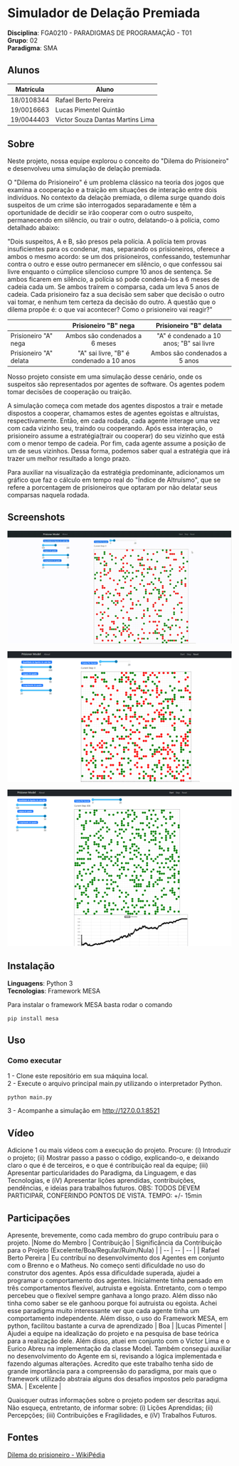 # Simulador de Delação Premiada

**Disciplina**: FGA0210 - PARADIGMAS DE PROGRAMAÇÃO - T01 <br>
**Grupo**: 02<br>
**Paradigma**: SMA<br>

## Alunos

| Matrícula  | Aluno                            |
| ---------- | -------------------------------- |
| 18/0108344 | Rafael Berto Pereira             |
| 19/0016663 | Lucas Pimentel Quintão           |
| 19/0044403 | Victor Souza Dantas Martins Lima |

## Sobre

Neste projeto, nossa equipe explorou o conceito do "Dilema do Prisioneiro" e desenvolveu uma simulação de delação premiada.<br>

O "Dilema do Prisioneiro" é um problema clássico na teoria dos jogos que examina a cooperação e a traição em situações de interação entre dois indivíduos. No contexto da delação premiada, o dilema surge quando dois suspeitos de um crime são interrogados separadamente e têm a oportunidade de decidir se irão cooperar com o outro suspeito, permanecendo em silêncio, ou trair o outro, delatando-o à polícia, como detalhado abaixo:

"Dois suspeitos, A e B, são presos pela polícia. A polícia tem provas insuficientes para os condenar, mas, separando os prisioneiros, oferece a ambos o mesmo acordo: se um dos prisioneiros, confessando, testemunhar contra o outro e esse outro permanecer em silêncio, o que confessou sai livre enquanto o cúmplice silencioso cumpre 10 anos de sentença. Se ambos ficarem em silêncio, a polícia só pode condená-los a 6 meses de cadeia cada um. Se ambos traírem o comparsa, cada um leva 5 anos de cadeia. Cada prisioneiro faz a sua decisão sem saber que decisão o outro vai tomar, e nenhum tem certeza da decisão do outro. A questão que o dilema propõe é: o que vai acontecer? Como o prisioneiro vai reagir?"

|                        |           Prisioneiro "B" nega           |          Prisioneiro "B" delata          |
| ---------------------- | :--------------------------------------: | :--------------------------------------: |
| Prisioneiro "A" nega   |      Ambos são condenados a 6 meses      | "A" é condenado a 10 anos; "B" sai livre |
| Prisioneiro "A" delata | "A" sai livre, "B" é condenado a 10 anos |      Ambos são condenados a 5 anos       |

Nosso projeto consiste em uma simulação desse cenário, onde os suspeitos são representados por agentes de software. Os agentes podem tomar decisões de cooperação ou traição.<br>

A simulação começa com metade dos agentes dispostos a trair e metade dispostos a cooperar, chamamos estes de agentes egoístas e altruístas, respectivamente. Então, em cada rodada, cada agente interage uma vez com cada vizinho seu, traindo ou cooperando. Após essa interação, o prisioneiro assume a estratégia(trair ou cooperar) do seu vizinho que está com o menor tempo de cadeia. Por fim, cada agente assume a posição de um de seus vizinhos. Dessa forma, podemos saber qual a estratégia que irá trazer um melhor resultado a longo prazo.

Para auxiliar na visualização da estratégia predominante, adicionamos um gráfico que faz o cálculo em tempo real do "Índice de Altruísmo", que se refere a porcentagem de prisioneiros que optaram por não delatar seus comparsas naquela rodada.

## Screenshots

![GIF](./assets/gifSimulacao.gif)

![IMAGE](./assets/ScreenshotSimulacao1.png)

![IMAGE](./assets/ScreenshotSimulacao2.png)

## Instalação

**Linguagens**: Python 3<br>
**Tecnologias**: Framework MESA<br>

Para instalar o framework MESA basta rodar o comando

```
pip install mesa
```

## Uso

### Como executar

1 - Clone este repositório em sua máquina local.<br>
2 - Execute o arquivo principal main.py utilizando o interpretador Python.

```
python main.py
```

3 - Acompanhe a simulação em http://127.0.0.1:8521

## Vídeo

Adicione 1 ou mais vídeos com a execução do projeto.
Procure:
(i) Introduzir o projeto;
(ii) Mostrar passo a passo o código, explicando-o, e deixando claro o que é de terceiros, e o que é contribuição real da equipe;
(iii) Apresentar particularidades do Paradigma, da Linguagem, e das Tecnologias, e
(iV) Apresentar lições aprendidas, contribuições, pendências, e ideias para trabalhos futuros.
OBS: TODOS DEVEM PARTICIPAR, CONFERINDO PONTOS DE VISTA.
TEMPO: +/- 15min

## Participações

Apresente, brevemente, como cada membro do grupo contribuiu para o projeto.
|Nome do Membro | Contribuição | Significância da Contribuição para o Projeto (Excelente/Boa/Regular/Ruim/Nula) |
| -- | -- | -- |
| Rafael Berto Pereira | Eu contribuí no desenvolvimento dos Agentes em conjunto com o Brenno e o Matheus. No começo senti dificuldade no uso do construtor dos agentes. Após essa dificuldade superada, ajudei a programar o comportamento dos agentes. Inicialmente tinha pensado em três comportamentos flexível, autruista e egoísta. Entretanto, com o tempo percebeu que o flexível sempre ganhava a longo prazo. Além disso não tinha como saber se ele ganhoou porque foi autruista ou egoista. Achei esse paradigma muito interessante ver que cada agente tinha um comportamento independente. Além disso, o uso do Framework MESA, em python, facilitou bastante a curva de aprendizado | Boa |
|Lucas Pimentel | Ajudei a equipe na idealização do projeto e na pesquisa de base teórica para a realização dele. Além disso, atuei em conjunto com o Victor Lima e o Eurico Abreu na implementação da classe Model. Também consegui auxiliar no desenvolvimento do Agente em si, revisando a lógica implementada e fazendo algumas alterações. Acredito que este trabalho tenha sido de grande importância para a compreensão do paradigma, por mais que o framework utilizado abstraia alguns dos desafios impostos pelo paradigma SMA. | Excelente |

Quaisquer outras informações sobre o projeto podem ser descritas aqui. Não esqueça, entretanto, de informar sobre:
(i) Lições Aprendidas;
(ii) Percepções;
(iii) Contribuições e Fragilidades, e
(iV) Trabalhos Futuros.

## Fontes

[Dilema do prisioneiro - WikiPédia](https://pt.wikipedia.org/wiki/Dilema_do_prisioneiro)
